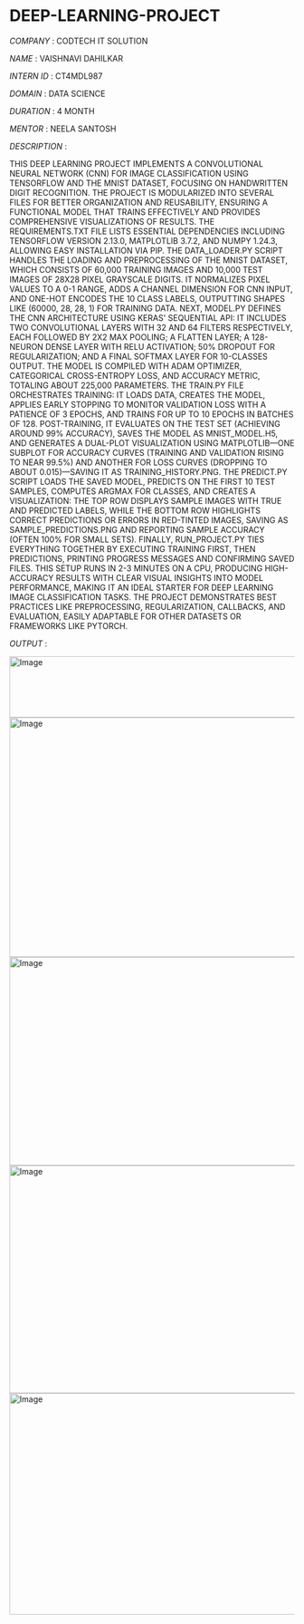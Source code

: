 # DEEP-LEARNING-PROJECT

*COMPANY* : CODTECH IT SOLUTION

*NAME* : VAISHNAVI DAHILKAR

*INTERN ID* : CT4MDL987

*DOMAIN* : DATA SCIENCE

*DURATION* : 4 MONTH

*MENTOR* : NEELA SANTOSH

*DESCRIPTION* : 

THIS DEEP LEARNING PROJECT IMPLEMENTS A CONVOLUTIONAL NEURAL NETWORK (CNN) FOR IMAGE CLASSIFICATION USING TENSORFLOW AND THE MNIST DATASET, FOCUSING ON HANDWRITTEN DIGIT RECOGNITION. THE PROJECT IS MODULARIZED INTO SEVERAL FILES FOR BETTER ORGANIZATION AND REUSABILITY, ENSURING A FUNCTIONAL MODEL THAT TRAINS EFFECTIVELY AND PROVIDES COMPREHENSIVE VISUALIZATIONS OF RESULTS. THE REQUIREMENTS.TXT FILE LISTS ESSENTIAL DEPENDENCIES INCLUDING TENSORFLOW VERSION 2.13.0, MATPLOTLIB 3.7.2, AND NUMPY 1.24.3, ALLOWING EASY INSTALLATION VIA PIP. THE DATA_LOADER.PY SCRIPT HANDLES THE LOADING AND PREPROCESSING OF THE MNIST DATASET, WHICH CONSISTS OF 60,000 TRAINING IMAGES AND 10,000 TEST IMAGES OF 28X28 PIXEL GRAYSCALE DIGITS. IT NORMALIZES PIXEL VALUES TO A 0-1 RANGE, ADDS A CHANNEL DIMENSION FOR CNN INPUT, AND ONE-HOT ENCODES THE 10 CLASS LABELS, OUTPUTTING SHAPES LIKE (60000, 28, 28, 1) FOR TRAINING DATA. NEXT, MODEL.PY DEFINES THE CNN ARCHITECTURE USING KERAS' SEQUENTIAL API: IT INCLUDES TWO CONVOLUTIONAL LAYERS WITH 32 AND 64 FILTERS RESPECTIVELY, EACH FOLLOWED BY 2X2 MAX POOLING; A FLATTEN LAYER; A 128-NEURON DENSE LAYER WITH RELU ACTIVATION; 50% DROPOUT FOR REGULARIZATION; AND A FINAL SOFTMAX LAYER FOR 10-CLASSES OUTPUT. THE MODEL IS COMPILED WITH ADAM OPTIMIZER, CATEGORICAL CROSS-ENTROPY LOSS, AND ACCURACY METRIC, TOTALING ABOUT 225,000 PARAMETERS. THE TRAIN.PY FILE ORCHESTRATES TRAINING: IT LOADS DATA, CREATES THE MODEL, APPLIES EARLY STOPPING TO MONITOR VALIDATION LOSS WITH A PATIENCE OF 3 EPOCHS, AND TRAINS FOR UP TO 10 EPOCHS IN BATCHES OF 128. POST-TRAINING, IT EVALUATES ON THE TEST SET (ACHIEVING AROUND 99% ACCURACY), SAVES THE MODEL AS MNIST_MODEL.H5, AND GENERATES A DUAL-PLOT VISUALIZATION USING MATPLOTLIB—ONE SUBPLOT FOR ACCURACY CURVES (TRAINING AND VALIDATION RISING TO NEAR 99.5%) AND ANOTHER FOR LOSS CURVES (DROPPING TO ABOUT 0.015)—SAVING IT AS TRAINING_HISTORY.PNG. THE PREDICT.PY SCRIPT LOADS THE SAVED MODEL, PREDICTS ON THE FIRST 10 TEST SAMPLES, COMPUTES ARGMAX FOR CLASSES, AND CREATES A VISUALIZATION: THE TOP ROW DISPLAYS SAMPLE IMAGES WITH TRUE AND PREDICTED LABELS, WHILE THE BOTTOM ROW HIGHLIGHTS CORRECT PREDICTIONS OR ERRORS IN RED-TINTED IMAGES, SAVING AS SAMPLE_PREDICTIONS.PNG AND REPORTING SAMPLE ACCURACY (OFTEN 100% FOR SMALL SETS). FINALLY, RUN_PROJECT.PY TIES EVERYTHING TOGETHER BY EXECUTING TRAINING FIRST, THEN PREDICTIONS, PRINTING PROGRESS MESSAGES AND CONFIRMING SAVED FILES. THIS SETUP RUNS IN 2-3 MINUTES ON A CPU, PRODUCING HIGH-ACCURACY RESULTS WITH CLEAR VISUAL INSIGHTS INTO MODEL PERFORMANCE, MAKING IT AN IDEAL STARTER FOR DEEP LEARNING IMAGE CLASSIFICATION TASKS. THE PROJECT DEMONSTRATES BEST PRACTICES LIKE PREPROCESSING, REGULARIZATION, CALLBACKS, AND EVALUATION, EASILY ADAPTABLE FOR OTHER DATASETS OR FRAMEWORKS LIKE PYTORCH.

*OUTPUT* :

<img width="623" height="108" alt="Image" src="https://github.com/user-attachments/assets/05750ec4-b7ca-4ad4-b7d0-a898e05bceda" />
<img width="947" height="423" alt="Image" src="https://github.com/user-attachments/assets/68d6948b-75c1-4eb6-b096-46e73835cf2b" />
<img width="812" height="368" alt="Image" src="https://github.com/user-attachments/assets/e6711195-6176-449a-87a0-475b4b7adc4e" />
<img width="886" height="402" alt="Image" src="https://github.com/user-attachments/assets/92378b0a-b441-4316-aee7-b74019297ff2" />
<img width="936" height="391" alt="Image" src="https://github.com/user-attachments/assets/0ada441d-21f1-44b5-a0af-bc19b086b544" />
